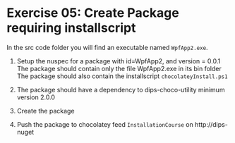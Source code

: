 # Exercise 05: Create Package requiring installscript


In the src code folder you will find an executable named `WpfApp2.exe`.

1. Setup the nuspec for  a package with id=WpfApp2, and version = 0.0.1
   The package should contain only the file WpfApp2.exe in its bin folder
   The package should also contain the installscript `chocolateyInstall.ps1`

2. The package should have a dependency to dips-choco-utility minimum version 2.0.0

3. Create the package 

4. Push the package to chocolatey feed `InstallationCourse` on http://dips-nuget

   

